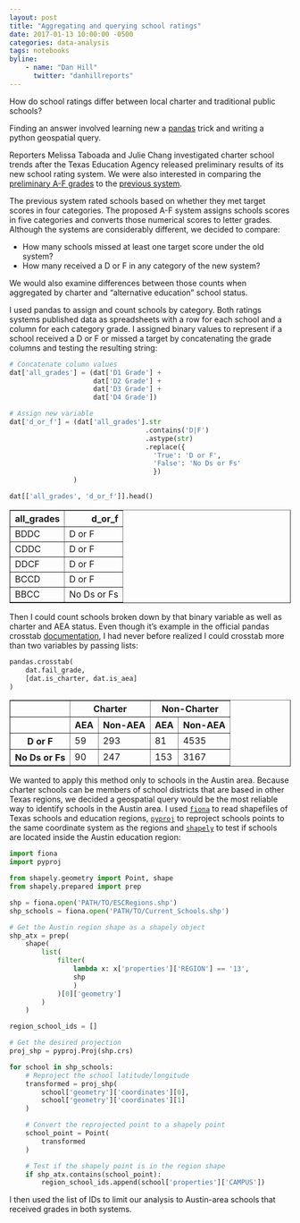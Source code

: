 ```yaml
---
layout: post
title: "Aggregating and querying school ratings"
date: 2017-01-13 10:00:00 -0500
categories: data-analysis
tags: notebooks
byline:
    - name: "Dan Hill"
      twitter: "danhillreports"
---
```


How do school ratings differ between local charter and traditional public schools?

Finding an answer involved learning new a [pandas](http://pandas.pydata.org/) trick and writing a python geospatial query.

Reporters Melissa Taboada and Julie Chang investigated charter school trends after the Texas Education Agency released preliminary results of its new school rating system. We were also interested in comparing the [preliminary A-F grades](http://www.mystatesman.com/news/local-education/texas-schools-and-districts-got-their-letter-grades-from-state/06y5h5VGHqhfgcAozpXh7I/) to the [previous system](http://www.statesman.com/news/local/four-austin-middle-schools-stumble-texas-education-ratings/N53OLKMxv8v6xvAe2kNARM/).

The previous system rated schools based on whether they met target scores in four categories. The proposed A-F system assigns schools scores in five categories and converts those numerical scores to letter grades. Although the systems are considerably different, we decided to compare:

- How many schools missed at least one target score under the old system?
- How many received a D or F in any category of the new system?

We would also examine differences between those counts when aggregated by charter and “alternative education” school status.

I used pandas to assign and count schools by category. Both ratings systems published data as spreadsheets with a row for each school and a column for each category grade. I assigned binary values to represent if a school received a D or F or missed a target by concatenating the grade columns and testing the resulting string:

``` python
# Concatenate column values
dat['all_grades'] = (dat['D1 Grade'] +
                     dat['D2 Grade'] +
                     dat['D3 Grade'] +
                     dat['D4 Grade'])

# Assign new variable
dat['d_or_f'] = (dat['all_grades'].str
                                  .contains('D|F')
                                  .astype(str)
                                  .replace({
                                    'True': 'D or F',
                                    'False': 'No Ds or Fs'
                                    })
                )

dat[['all_grades', 'd_or_f']].head()
```

<p>
<div>
<table border="1" class="data">
  <thead>
    <tr style="text-align: right;">
      <th>all_grades</th>
      <th>d_or_f</th>
    </tr>
  </thead>
  <tbody>
    <tr>
      <td>BDDC</td>
      <td>D or F</td>
    </tr>
    <tr>
      <td>CDDC</td>
      <td>D or F</td>
    </tr>
    <tr>
      <td>DDCF</td>
      <td>D or F</td>
    </tr>
    <tr>
      <td>BCCD</td>
      <td>D or F</td>
    </tr>
    <tr>
      <td>BBCC</td>
      <td>No Ds or Fs</td>
    </tr>
  </tbody>
</table>
</div>
</p>


Then I could count schools broken down by that binary variable as well as charter and AEA status. Even though it’s example in the official pandas crosstab [documentation](http://pandas.pydata.org/pandas-docs/stable/generated/pandas.crosstab.html), I had never before realized I could crosstab more than two variables by passing lists:


```python
pandas.crosstab(
    dat.fail_grade,
    [dat.is_charter, dat.is_aea]
)
```

<p>
<div>
<table border="1" class="data">
  <thead>
    <tr>
      <th></th>
      <th colspan="2" halign="left">Charter</th>
      <th colspan="2" halign="left">Non-Charter</th>
    </tr>
    <tr>
      <th></th>
      <th class="num">AEA</th>
      <th class="num">Non-AEA</th>
      <th class="num">AEA</th>
      <th class="num">Non-AEA</th>
    </tr>
  </thead>
  <tbody>
    <tr>
      <th>D or F</th>
      <td class="num">59</td>
      <td class="num">293</td>
      <td class="num">81</td>
      <td class="num">4535</td>
    </tr>
    <tr>
      <th>No Ds or Fs</th>
      <td class="num">90</td>
      <td class="num">247</td>
      <td class="num">153</td>
      <td class="num">3167</td>
    </tr>
  </tbody>
</table>
</div>
</p>

We wanted to apply this method only to schools in the Austin area. Because charter schools can be members of school districts that are based in other Texas regions, we decided a geospatial query would be the most reliable way to identify schools in the Austin area. I used [`fiona`](http://toblerity.org/fiona/) to read shapefiles of Texas schools and education regions, [`pyproj`](https://jswhit.github.io/pyproj/) to reproject schools points to the same coordinate system as the regions and [`shapely`](http://toblerity.org/shapely/) to test if schools are located inside the Austin education region:

```python
import fiona
import pyproj

from shapely.geometry import Point, shape
from shapely.prepared import prep

shp = fiona.open('PATH/TO/ESCRegions.shp')
shp_schools = fiona.open('PATH/TO/Current_Schools.shp')

# Get the Austin region shape as a shapely object
shp_atx = prep(
    shape(
        list(
            filter(
                lambda x: x['properties']['REGION'] == '13',
                shp
                )
            )[0]['geometry']
        )
    )

region_school_ids = []

# Get the desired projection
proj_shp = pyproj.Proj(shp.crs)

for school in shp_schools:
    # Reproject the school latitude/longitude
    transformed = proj_shp(
        school['geometry']['coordinates'][0],
        school['geometry']['coordinates'][1]
    )

    # Convert the reprojected point to a shapely point
    school_point = Point(
        transformed
    )

    # Test if the shapely point is in the region shape
    if shp_atx.contains(school_point):
        region_school_ids.append(school['properties']['CAMPUS'])
```

I then used the list of IDs to limit our analysis to Austin-area schools that received grades in both systems.


